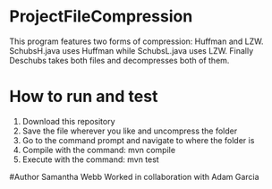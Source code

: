 # ProjectFileCompression

This program features two forms of compression: Huffman and LZW. SchubsH.java uses Huffman while SchubsL.java uses LZW. Finally Deschubs takes both files and decompresses both of them.

# How to run and test

1) Download this repository
2) Save the file wherever you like and uncompress the folder
3) Go to the command prompt and navigate to where the folder is
4) Compile with the command: mvn compile
5) Execute with the command: mvn test

#Author
Samantha Webb
Worked in collaboration with Adam Garcia
